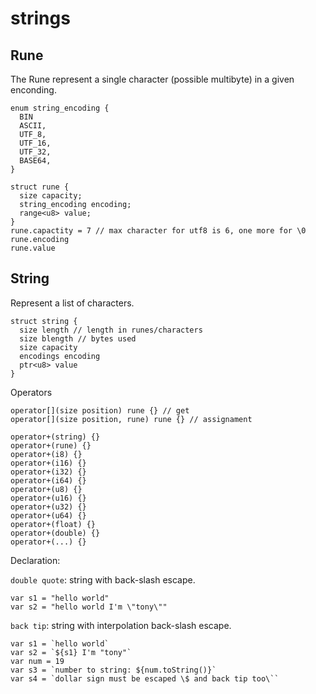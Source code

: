 # strings

## Rune

The Rune represent a single character (possible multibyte) in a given enconding.

```
enum string_encoding {
  BIN
  ASCII,
  UTF_8,
  UTF_16,
  UTF_32,
  BASE64,
}

struct rune {
  size capacity;
  string_encoding encoding;
  range<u8> value;
}
rune.capactity = 7 // max character for utf8 is 6, one more for \0
rune.encoding
rune.value
```

<!--
TODO Study
Little endian / Big endian
https://en.wikipedia.org/wiki/Comparison_of_Unicode_encodings
-->

## String

Represent a list of characters.

```
struct string {
  size length // length in runes/characters
  size blength // bytes used
  size capacity
  encodings encoding
  ptr<u8> value
}
```

Operators
```
operator[](size position) rune {} // get
operator[](size position, rune) rune {} // assignament

operator+(string) {}
operator+(rune) {}
operator+(i8) {}
operator+(i16) {}
operator+(i32) {}
operator+(i64) {}
operator+(u8) {}
operator+(u16) {}
operator+(u32) {}
operator+(u64) {}
operator+(float) {}
operator+(double) {}
operator+(...) {}
```


Declaration:

`double quote`: string with back-slash escape.

```language
var s1 = "hello world"
var s2 = "hello world I'm \"tony\""
```

`back tip`: string with interpolation back-slash escape.
```language
var s1 = `hello world`
var s2 = `${s1} I'm "tony"`
var num = 19
var s3 = `number to string: ${num.toString()}`
var s4 = `dollar sign must be escaped \$ and back tip too\``
```
